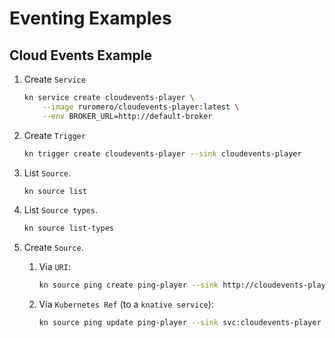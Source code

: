 # Eventing Examples

## Cloud Events Example

1. Create `Service`

    ```bash
    kn service create cloudevents-player \
        --image ruromero/cloudevents-player:latest \
        --env BROKER_URL=http://default-broker
    ```

2. Create `Trigger`

    ```bash
    kn trigger create cloudevents-player --sink cloudevents-player
    ```

3. List `Source`.

    ```bash
    kn source list
    ```

4. List `Source types`.

    ```bash
    kn source list-types
    ```

5. Create `Source`.

    1. Via `URI`:

        ```bash
        kn source ping create ping-player --sink http://cloudevents-player.default.example.com
        ```

    2. Via `Kubernetes Ref` (to a `knative service`):

        ```bash
        kn source ping update ping-player --sink svc:cloudevents-player
        ```



